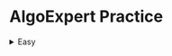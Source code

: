 # AlgoExpert Practice

<details>
 <summary>Easy</summary>
  <ul>
    <li>Array </li>
    <li>String</li>
    <li>Tree</li>
  </ul>
</details>

